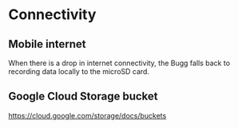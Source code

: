 # Connectivity

## Mobile internet
When there is a drop in internet connectivity, the Bugg falls back to recording data locally to the microSD card. 

## Google Cloud Storage bucket

https://cloud.google.com/storage/docs/buckets